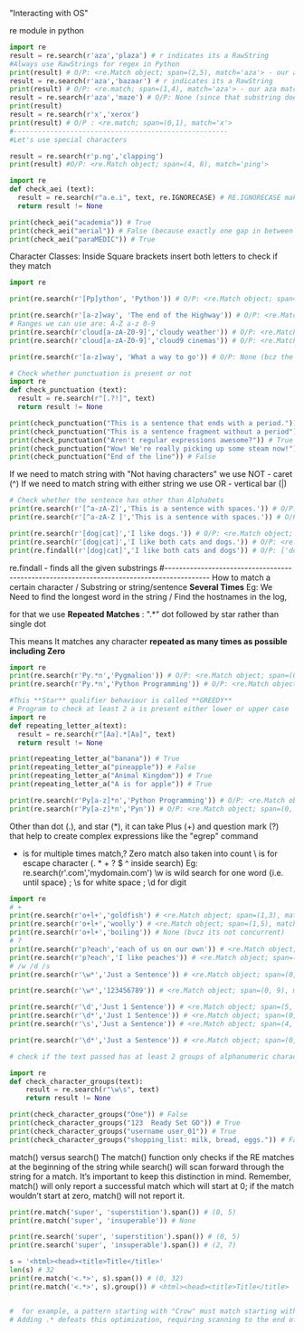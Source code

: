 "Interacting with OS"

re module in python

```Python
import re
result = re.search(r'aza','plaza') # r indicates its a RawString
#Always use RawStrings for regex in Python
print(result) # O/P: <re.Match object; span=(2,5), match='aza'> - our aza matches in span 2,5 in the given string
result = re.search(r'aza','bazaar') # r indicates its a RawString
print(result) # O/P: <re.match; span=(1,4), match='aza'> - our aza matches in span 1,4 in the given string i.e. result[1:4]
result = re.search(r'aza','maze') # O/P: None (since that substring does not match in the given string)
print(result)
result = re.search(r'x','xerox')
print(result) # O/P : <re.match; span=(0,1), match='x'>
#-----------------------------------------------------
#Let's use special characters

result = re.search(r'p.ng','clapping')
print(result) #O/P: <re.Match object; span=(4, 8), match='ping'>

import re
def check_aei (text):
  result = re.search(r"a.e.i", text, re.IGNORECASE) # RE.IGNORECASE make sure case is not matter
  return result != None

print(check_aei("academia")) # True
print(check_aei("aerial")) # False (because exactly one gap in between each vowel needs to be true in the same order aei)
print(check_aei("paraMEDIC")) # True
```
Character Classes: Inside Square brackets insert both letters to check if they match

```Python
import re

print(re.search(r'[Pp]ython', 'Python')) # O/P: <re.Match object; span=(0, 6), match='Python'>

print(re.search(r'[a-z]way', 'The end of the Highway')) # O/P: <re.Match object; span=(18,22), match='hway'>
# Ranges we can use are: A-Z a-z 0-9
print(re.search(r'cloud[a-zA-Z0-9]','cloudy weather')) # O/P: <re.Match object; span=(0, 6), match='cloudy'>
print(re.search(r'cloud[a-zA-Z0-9]','cloud9 cinemas')) # O/P: <re.Match object; span=(0, 6), match='cloud9'>

print(re.search(r'[a-z]way', 'What a way to go')) # O/P: None (bcz the range of characters expected does not match)
```
```Python
# Check whether punctuation is present or not
import re
def check_punctuation (text):
  result = re.search(r"[.?!]", text)
  return result != None

print(check_punctuation("This is a sentence that ends with a period.")) # True
print(check_punctuation("This is a sentence fragment without a period")) # False
print(check_punctuation("Aren't regular expressions awesome?")) # True
print(check_punctuation("Wow! We're really picking up some steam now!")) # True
print(check_punctuation("End of the line")) # False
```
If we need to match string with "Not having characters" we use NOT - caret (^)
If we need to match string with either string we use OR - vertical bar (|)

```Python
# Check whether the sentence has other than Alphabets
print(re.search(r'[^a-zA-Z]','This is a sentence with spaces.')) # O/P: <re.Match object; span=(4, 5), match=' '> # i.e O/P is First Space in the given sentence
print(re.search(r'[^a-zA-Z ]','This is a sentence with spaces.')) # O/P: <re.Match object; span=(30, 31), match='.'> # i.e O/P is the first dot in the given sentence bcz space is given inside the square bracket

print(re.search(r'[dog|cat]','I like dogs.')) # O/P: <re.Match object; span=(7, 10), match='dog'>
print(re.search(r'[dog|cat]','I like both cats and dogs.')) # O/P: <re.Match object; span=(12, 15), match='cat'>
print(re.findall(r'[dog|cat]','I like both cats and dogs')) # O/P: ['dog', 'cat'] # findall finds all the given substring

```
re.findall - finds all the given substrings
#------------------------------------------------------------------------------------------
How to match a certain character / Substring or string/sentence **Several Times**
Eg: We Need to find the longest word in the string / Find the hostnames in the log, 

for that we use **Repeated Matches**  : ".*" dot followed by star rather than single dot

This means It matches any character **repeated as many times as possible including Zero**

```Python
import re
print(re.search(r'Py.*n','Pygmalion')) # O/P: <re.Match object; span=(0,9), match='Pygmalion'>
print(re.search(r'Py.*n','Python Programming')) # O/P: <re.Match object; span=(0,17), match='Python Programmin'> # It takes the last 'n' in the given string, bcz Star takes as many characters as possible

#This **Star** qualifier behaviour is called **GREEDY**
# Program to check at least 2 a is present either lower or upper case
import re
def repeating_letter_a(text):
  result = re.search(r"[Aa].*[Aa]", text)
  return result != None

print(repeating_letter_a("banana")) # True
print(repeating_letter_a("pineapple")) # False
print(repeating_letter_a("Animal Kingdom")) # True
print(repeating_letter_a("A is for apple")) # True

print(re.search(r'Py[a-z]*n','Python Programming')) # O/P: <re.Match object; span=(0, 6), match='Python'> bcz it won't take other than small alphabets in between
print(re.search(r'Py[a-z]*n','Pyn')) # O/P: <re.Match object; span=(0, 3), match='Pyn'> # Remember Unlike dot, star qualifier can have Zero characters too. 
```
Other than dot (.), and star (*), it can take Plus (+) and question mark (?) that help to create complex expressions like the "egrep" command
+ is for multiple times match,? Zero match also taken into count
\ is for escape character (\. \* \+ \? \$ \^ inside search) Eg: re.search(r'\.com','mydomain.com')
\w is wild search for one word {i.e. until space} ; \s for white space ; \d for digit

```Python
import re
# +
print(re.search(r'o+l+','goldfish') # <re.Match object; span=(1,3), match='ol'>
print(re.search(r'o+l+','woolly') # <re.Match object; span=(1,5), match='ooll'> # Same query gives as many o l presents concurrently
print(re.search(r'o+l+','boiling')) # None (bvcz its not concurrent)
# ?
print(re.search(r'p?each','each of us on our own')) # <re.Match object; span=(0,3), match='each'>
print(re.search(r'p?each','I like peaches')) # <re.Match object; span=(7,12), match='peach'>
# /w /d /s
print(re.search(r'\w*','Just a Sentence')) # <re.Match object; span=(0, 4), match='Just'>

print(re.search(r'\w*','123456789')) # <re.Match object; span=(0, 9), match='123456789'> This is also a word ahh

print(re.search(r'\d','Just 1 Sentence')) # <re.Match object; span=(5, 6), match='1'>
print(re.search(r'\d*','Just 1 Sentence')) # <re.Match object; span=(0, 0), match=''> ; d star, s star gives interesting o/p
print(re.search(r'\s','Just a Sentence')) # <re.Match object; span=(4, 5), match=' '>

print(re.search(r'\d*','Just a Sentence')) # <re.Match object; span=(0, 0), match=''>
```

```Python
# check if the text passed has at least 2 groups of alphanumeric characters (including letters, numbers, and underscores) separated by one or more whitespace characters.

import re
def check_character_groups(text):
    result = re.search(r"\w\s", text)
    return result != None

print(check_character_groups("One")) # False
print(check_character_groups("123  Ready Set GO")) # True
print(check_character_groups("username user_01")) # True
print(check_character_groups("shopping_list: milk, bread, eggs.")) # False
```
match() versus search()
The match() function only checks if the RE matches at the beginning of the string while search() will scan forward through the string for a match. It’s important to keep this distinction in mind. Remember, match() will only report a successful match which will start at 0; if the match wouldn’t start at zero, match() will not report it.

```Python
print(re.match('super', 'superstition').span()) # (0, 5)
print(re.match('super', 'insuperable')) # None

print(re.search('super', 'superstition').span()) # (0, 5)
print(re.search('super', 'insuperable').span()) # (2, 7)

s = '<html><head><title>Title</title>'
len(s) # 32
print(re.match('<.*>', s).span()) # (0, 32)
print(re.match('<.*>', s).group()) # <html><head><title>Title</title>


#  for example, a pattern starting with "Crow" must match starting with a 'C'. The analysis lets the engine quickly scan through the string looking for the starting character, only trying the full match if a 'C' is found.
# Adding .* defeats this optimization, requiring scanning to the end of the string and then backtracking to find a match for the rest of the RE. Use re.search() instead.
```
